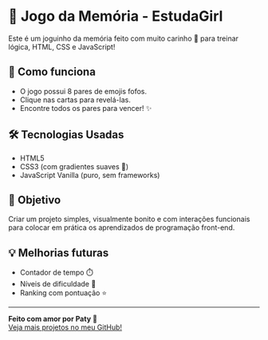 # 🧠 Jogo da Memória - EstudaGirl

Este é um joguinho da memória feito com muito carinho 💖 para treinar lógica, HTML, CSS e JavaScript!

## 🚀 Como funciona

- O jogo possui 8 pares de emojis fofos.
- Clique nas cartas para revelá-las.
- Encontre todos os pares para vencer! ✨

## 🛠️ Tecnologias Usadas

- HTML5
- CSS3 (com gradientes suaves 💅)
- JavaScript Vanilla (puro, sem frameworks)

## 🎯 Objetivo

Criar um projeto simples, visualmente bonito e com interações funcionais para colocar em prática os aprendizados de programação front-end.

## 💡 Melhorias futuras

- Contador de tempo ⏱️  
- Níveis de dificuldade 🧩  
- Ranking com pontuação ⭐

---

**Feito com amor por Paty 💖**  
[Veja mais projetos no meu GitHub!](https://github.com/paty-spec)

